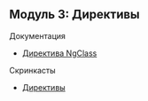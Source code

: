 ## Модуль 3: Директивы

Документация
- [Директива NgClass](https://angular.io/api/common/NgClass)

Скринкасты

- [Директивы](https://learn.javascript.ru/screencast/angular#components-ngif-ngfor)